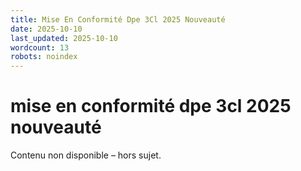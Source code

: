 ```yaml
---
title: Mise En Conformité Dpe 3Cl 2025 Nouveauté
date: 2025-10-10
last_updated: 2025-10-10
wordcount: 13
robots: noindex
---
```


# mise en conformité dpe 3cl 2025 nouveauté

Contenu non disponible – hors sujet.